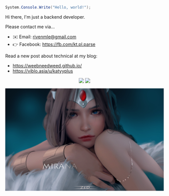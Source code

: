 ```cs
System.Console.Write("Hello, world!");
```

Hi there, I'm just a backend developer.

Please contact me via...
- ✉️ Email: rivenmle@gmail.com
- 👉 Facebook: https://fb.com/kt.pl.parse

Read a new post about technical at my blog: 
- https://weebneedweed.github.io/
- https://viblo.asia/u/katyyplus

<p align="center">
  <img src="https://github-readme-stats.vercel.app/api/top-langs/?username=weebNeedWeed&layout=compact" />
  <img src="https://github-readme-stats.vercel.app/api?username=weebNeedWeed&show_icons=true&theme=aura_dark" />
</p>

<img src="https://raw.githubusercontent.com/weebNeedWeed/weebNeedWeed/master/dotawallpapers.com-cute-mirana-dota-2-fan-art-1920x1244.jpg"/>
